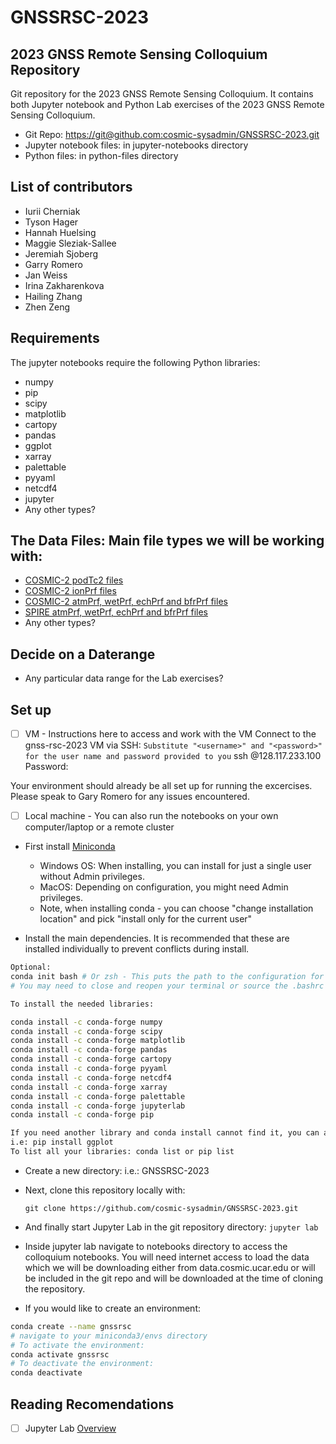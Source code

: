 # GNSSRSC-2023

## 2023 GNSS Remote Sensing Colloquium Repository

Git repository for the 2023 GNSS Remote Sensing Colloquium. It contains both Jupyter notebook and Python Lab exercises of the 2023 GNSS Remote Sensing Colloquium. 

- Git Repo: [https://git@github.com:cosmic-sysadmin/GNSSRSC-2023.git](https://github.com/cosmic-sysadmin/GNSSRSC-2023)
- Jupyter notebook files: in jupyter-notebooks directory
- Python files: in python-files directory


## List of contributors
- Iurii Cherniak
- Tyson Hager
- Hannah Huelsing
- Maggie Sleziak-Sallee
- Jeremiah Sjoberg
- Garry Romero
- Jan Weiss
- Irina Zakharenkova
- Hailing Zhang
- Zhen Zeng


## Requirements
The jupyter notebooks require the following Python libraries: 
- numpy
- pip
- scipy
- matplotlib
- cartopy
- pandas
- ggplot
- xarray
- palettable
- pyyaml
- netcdf4
- jupyter
- Any other types?
 	

## The Data Files: Main file types we will be working with: 

- [COSMIC-2 podTc2 files ](https://data.cosmic.ucar.edu/gnss-ro/cosmic2/nrt/level1b/)
- [COSMIC-2 ionPrf files ](https://data.cosmic.ucar.edu/gnss-ro/cosmic2/provisional/spaceWeather/level2/)
- [COSMIC-2 atmPrf, wetPrf, echPrf and bfrPrf files ](https://data.cosmic.ucar.edu/gnss-ro/cosmic2/nrt/level2/)
- [SPIRE atmPrf, wetPrf, echPrf and bfrPrf files ](https://data.cosmic.ucar.edu/gnss-ro/spire/nrt/level2/)
- Any other types?


## Decide on a Daterange

- Any particular data range for the Lab exercises?


## Set up

- [ ] VM - Instructions here to access and work with the VM
Connect to the gnss-rsc-2023 VM via SSH:
	`Substitute "<username>" and "<password>" for the user name and password provided to you`
	ssh <username>@128.117.233.100
	Password: <password>

Your environment should already be all set up for running the excercises.  Please speak to Gary Romero for any issues encountered.


- [ ] Local machine - You can also run the notebooks on your own computer/laptop or a remote cluster
- First install [Miniconda](https://docs.conda.io/en/latest/miniconda.html) 
  - Windows OS: When installing, you can install for just a single user without Admin privileges.
  - MacOS: Depending on configuration, you might need Admin privileges.
  - Note, when installing conda - you can choose "change installation location" and pick "install only for the current user"

- Install the main dependencies. It is recommended that these are installed individually to prevent conflicts during install.

```bash
Optional: 
conda init bash # Or zsh - This puts the path to the configuration for conda in your .bashrc or .zshrc
# You may need to close and reopen your terminal or source the .bashrc

To install the needed libraries: 

conda install -c conda-forge numpy
conda install -c conda-forge scipy
conda install -c conda-forge matplotlib 
conda install -c conda-forge pandas
conda install -c conda-forge cartopy 
conda install -c conda-forge pyyaml
conda install -c conda-forge netcdf4
conda install -c conda-forge xarray
conda install -c conda-forge palettable
conda install -c conda-forge jupyterlab
conda install -c conda-forge pip

If you need another library and conda install cannot find it, you can also use pip
i.e: pip install ggplot
To list all your libraries: conda list or pip list
```

- Create a new directory: i.e.: GNSSRSC-2023

- Next, clone this repository locally with: 
  
  `git clone https://github.com/cosmic-sysadmin/GNSSRSC-2023.git`

- And finally start Jupyter Lab in the git repository directory: 
  `jupyter lab`

- Inside jupyter lab navigate to notebooks directory to access the colloquium notebooks. You will need internet access to load the data which we will be downloading either from data.cosmic.ucar.edu or will be included in the git repo and will be downloaded at the time of cloning the repository. 


- If you would like to create an environment:  
```bash
conda create --name gnssrsc
# navigate to your miniconda3/envs directory
# To activate the environment: 
conda activate gnssrsc
# To deactivate the environment: 
conda deactivate
```

## Reading Recomendations
- [ ] Jupyter Lab [Overview](https://jupyterlab.readthedocs.io/en/stable/getting_started/overview.html)




